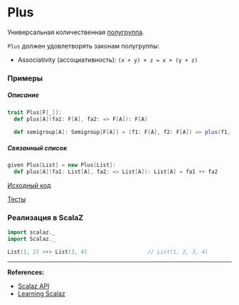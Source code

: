 # Plus

Универсальная количественная [полугруппа](../monoid/semigroup). 

`Plus` должен удовлетворять законам полугруппы:
- Associativity (ассоциативность): `(x + y) + z = x + (y + z)`


### Примеры

##### Описание

```scala
trait Plus[F[_]]:
  def plus[A](fa1: F[A], fa2: => F[A]): F[A]

  def semigroup[A]: Semigroup[F[A]] = (f1: F[A], f2: F[A]) => plus(f1, f2)
```

##### Связанный список

```scala
given Plus[List] = new Plus[List]:
  def plus[A](fa1: List[A], fa2: => List[A]): List[A] = fa1 ++ fa2
```

[Исходный код](https://gitflic.ru/project/artemkorsakov/scalabook/blob?file=examples%2Fsrc%2Fmain%2Fscala%2Ftypeclass%2Fmonad%2FPlus.scala&plain=1)

[Тесты](https://gitflic.ru/project/artemkorsakov/scalabook/blob?file=examples%2Fsrc%2Ftest%2Fscala%2Ftypeclass%2Fmonad%2FPlusSuite.scala)


### Реализация в ScalaZ

```scala
import scalaz._
import Scalaz._

List(1, 2) <+> List(3, 4)                   // List(1, 2, 3, 4)
```


---

**References:**
- [Scalaz API](https://javadoc.io/doc/org.scalaz/scalaz-core_3/7.3.6/scalaz/Plus.html)
- [Learning Scalaz](http://eed3si9n.com/learning-scalaz/MonadPlus.html)
